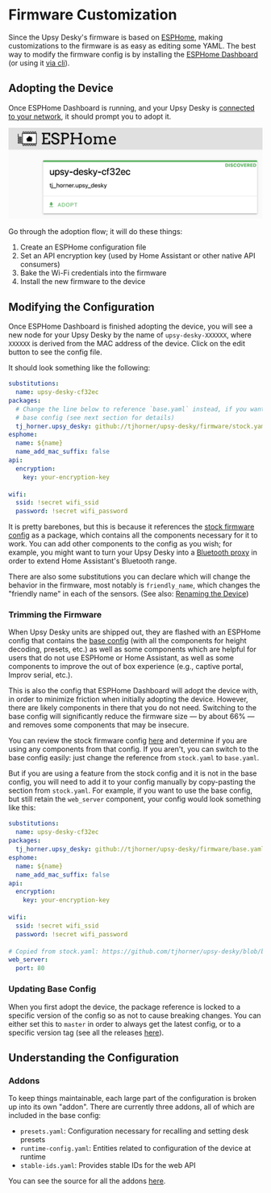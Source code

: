 # Firmware Customization

Since the Upsy Desky's firmware is based on [ESPHome](https://esphome.io), making customizations to the firmware is as easy as editing some YAML. The best way to modify the firmware config is by installing the [ESPHome Dashboard](https://esphome.io/guides/getting_started_hassio.html) (or using it [via cli](https://esphome.io/guides/getting_started_command_line.html)).

## Adopting the Device

Once ESPHome Dashboard is running, and your Upsy Desky is [connected to your network](../../getting-started.mdx), it should prompt you to adopt it.

![](adopt.png)

Go through the adoption flow; it will do these things:

1. Create an ESPHome configuration file
2. Set an API encryption key (used by Home Assistant or other native API consumers)
3. Bake the Wi-Fi credentials into the firmware
4. Install the new firmware to the device

## Modifying the Configuration

Once ESPHome Dashboard is finished adopting the device, you will see a new node for your Upsy Desky by the name of `upsy-desky-XXXXXX`, where `XXXXXX` is derived from the MAC address of the device. Click on the edit button to see the config file.

It should look something like the following:

```yaml
substitutions:
  name: upsy-desky-cf32ec
packages:
  # Change the line below to reference `base.yaml` instead, if you want the
  # base config (see next section for details)
  tj_horner.upsy_desky: github://tjhorner/upsy-desky/firmware/stock.yaml@v1.0.2
esphome:
  name: ${name}
  name_add_mac_suffix: false
api:
  encryption:
    key: your-encryption-key

wifi:
  ssid: !secret wifi_ssid
  password: !secret wifi_password
```

It is pretty barebones, but this is because it references the [stock firmware config](https://github.com/tjhorner/upsy-desky/blob/master/firmware/stock.yaml) as a package, which contains all the components necessary for it to work. You can add other components to the config as you wish; for example, you might want to turn your Upsy Desky into a [Bluetooth proxy](https://esphome.io/components/bluetooth_proxy.html) in order to extend Home Assistant's Bluetooth range.

There are also some substitutions you can declare which will change the behavior in the firmware, most notably is `friendly_name`, which changes the "friendly name" in each of the sensors. (See also: [Renaming the Device](../../configuration/renaming/index.md))

### Trimming the Firmware

When Upsy Desky units are shipped out, they are flashed with an ESPHome config that contains the [base config](https://github.com/tjhorner/upsy-desky/blob/master/firmware/base.yaml) (with all the components for height decoding, presets, etc.) as well as some components which are helpful for users that do not use ESPHome or Home Assistant, as well as some components to improve the out of box experience (e.g., captive portal, Improv serial, etc.).

This is also the config that ESPHome Dashboard will adopt the device with, in order to minimize friction when initially adopting the device. However, there are likely components in there that you do not need. Switching to the base config will significantly reduce the firmware size &mdash; by about 66% &mdash; and removes some components that may be insecure.

You can review the stock firmware config [here](https://github.com/tjhorner/upsy-desky/blob/master/firmware/stock.yaml) and determine if you are using any components from that config. If you aren't, you can switch to the base config easily: just change the reference from `stock.yaml` to `base.yaml`.

But if you are using a feature from the stock config and it is not in the base config, you will need to add it to your config manually by copy-pasting the section from `stock.yaml`. For example, if you want to use the base config, but still retain the `web_server` component, your config would look something like this:

```yaml
substitutions:
  name: upsy-desky-cf32ec
packages:
  tj_horner.upsy_desky: github://tjhorner/upsy-desky/firmware/base.yaml@v1.0.2
esphome:
  name: ${name}
  name_add_mac_suffix: false
api:
  encryption:
    key: your-encryption-key

wifi:
  ssid: !secret wifi_ssid
  password: !secret wifi_password

# Copied from stock.yaml: https://github.com/tjhorner/upsy-desky/blob/b238eb40c3203c3af9be2d2b0f8bde571941091e/firmware/stock.yaml#LL19-L20C11
web_server:
  port: 80
```

### Updating Base Config

When you first adopt the device, the package reference is locked to a specific version of the config so as not to cause breaking changes. You can either set this to `master` in order to always get the latest config, or to a specific version tag (see all the releases [here](https://github.com/tjhorner/upsy-desky/releases)).

## Understanding the Configuration

### Addons

To keep things maintainable, each large part of the configuration is broken up into its own "addon". There are currently three addons, all of which are included in the base config:

- `presets.yaml`: Configuration necessary for recalling and setting desk presets
- `runtime-config.yaml`: Entities related to configuration of the device at runtime
- `stable-ids.yaml`: Provides stable IDs for the web API

You can see the source for all the addons [here](https://github.com/tjhorner/upsy-desky/tree/master/firmware/addons).